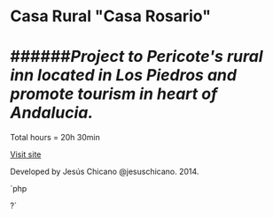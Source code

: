 # Casa Rural "Casa Rosario"

######*Project to Pericote's rural inn located in Los Piedros and promote tourism in heart of Andalucia.*
======

Total hours = 20h 30min

[Visit site](http://casaruralcasarosario.com)

Developed by Jesús Chicano @jesuschicano. 2014.

`php
<?php
echo "hola";
>?`
